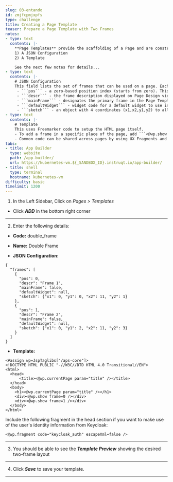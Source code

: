 ```yaml
---
slug: 03-entando
id: zmjfcpmjxpfs
type: challenge
title: Creating a Page Template
teaser: Prepare a Page Template with Two Frames
notes:
- type: text
  contents: |-
    **Page Templates** provide the scaffolding of a Page and are constructed using two main elements:
    1) A JSON Configuration
    2) A Template

    See the next few notes for details...
- type: text
  contents: |-
    # JSON Configuration
    This field lists the set of frames that can be used on a page. Each item in the frames array represents a frame or slot in the page, characterized by the following values:
     - ```pos``` - a zero-based position index (starts from zero). This value is used in APIs to address a specific widget on the page.
     - ```descr``` - the frame description displayed on Page Design view
     - ```mainFrame``` - designates the primary frame in the Page Template
     - ```defaultWidget``` - widget code for a default widget to use in this frame. Page Template developers can use this field to provide suggestions on common widgets, e.g. header and footer widgets.
     - ```sketch``` - an object with 4 coordinates (x1,x2,y1,y2) to allow the developer to place the widgets in the Page preview. Sketch’s x and y values go from 0 to 11 (similar to columns in Bootstrap), so if you want to place a 2x2 frame at the top left corner of the page, the values would be ```x1: 0, x2: 1 y1: 0 y2: 1```.
- type: text
  contents: |-
    # Template
    This uses Freemarker code to setup the HTML page itself.
    - To add a frame in a specific place of the page, add ```<@wp.show frame=0 />```, where frame is the pos variable from the ***JSON configuration***. ```<#assign wp=JspTaglibs["/aps-core"]>``` is required at the top of the template to setup the wp variable.
    - Common code can be shared across pages by using UX Fragments and ```<@wp.fragment code="\<FRAGMENT\_CODE\>" escapeXml=false /\>```.
tabs:
- title: App Builder
  type: website
  path: /app-builder/
  url: https://kubernetes-vm.${_SANDBOX_ID}.instruqt.io/app-builder/
- title: shell
  type: terminal
  hostname: kubernetes-vm
difficulty: basic
timelimit: 1200
---
```

1. In the Left Sidebar, Click on *Pages > Templates*
- Click ***ADD*** in the bottom right corner
---
2. Enter the following details:

- **Code:** double_frame

- **Name:** Double Frame

- **JSON Configuration:**

```
{
  "frames": [
    {
      "pos": 0,
      "descr": "Frame 1",
      "mainFrame": false,
      "defaultWidget": null,
      "sketch": {"x1": 0, "y1": 0, "x2": 11, "y2": 1}
    },
    {
      "pos": 1,
      "descr": "Frame 2",
      "mainFrame": false,
      "defaultWidget": null,
      "sketch": {"x1": 0, "y1": 2, "x2": 11, "y2": 3}
    }
  ]
}
```
- **Template:**
```
<#assign wp=JspTaglibs["/aps-core"]>
<!DOCTYPE HTML PUBLIC "-//W3C//DTD HTML 4.0 Transitional//EN">
<html>
  <head>
      <title><@wp.currentPage param="title" /></title>
  </head>
  <body>
    <h1><@wp.currentPage param="title" /></h1>
    <div><@wp.show frame=0 /></div>
    <div><@wp.show frame=1 /></div>
  </body>
</html>
```

Include the following fragment in the head section if you want to make use of the user's identity information from Keycloak:
```
<@wp.fragment code="keycloak_auth" escapeXml=false />
```
---
3. You should be able to see the ***Template Preview*** showing the desired two-frame layout
---
4. Click ***Save*** to save your template.
---